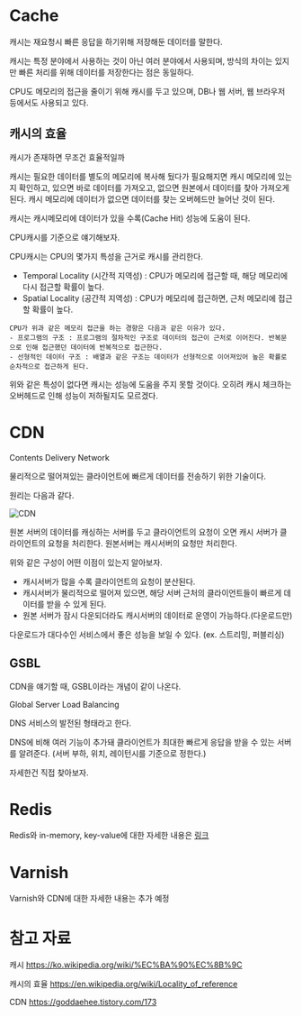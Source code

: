 # Cache
캐시는 재요청시 빠른 응답을 하기위해 저장해둔 데이터를 말한다.

캐시는 특정 분야에서 사용하는 것이 아닌 여러 분야에서 사용되며, 방식의 차이는 있지만 빠른 처리를 위해 데이터를 저장한다는 점은 동일하다.

CPU도 메모리의 접근을 줄이기 위해 캐시를 두고 있으며, DB나 웹 서버, 웹 브라우저 등에서도 사용되고 있다.

## 캐시의 효율
캐시가 존재하면 무조건 효율적일까

캐시는 필요한 데이터를 별도의 메모리에 복사해 뒀다가 필요해지면 캐시 메모리에 있는지 확인하고, 있으면 바로 데이터를 가져오고, 없으면 원본에서 데이터를 찾아 가져오게 된다. 캐시 메모리에 데이터가 없으면 데이터를 찾는 오버헤드만 늘어난 것이 된다.

캐시는 캐시메모리에 데이터가 있을 수록(Cache Hit) 성능에 도움이 된다.

CPU캐시를 기준으로 얘기해보자.

CPU캐시는 CPU의 몇가지 특성을 근거로 캐시를 관리한다.
- Temporal Locality (시간적 지역성) : CPU가 메모리에 접근할 때, 해당 메모리에 다시 접근할 확률이 높다.
- Spatial Locality (공간적 지역성) : CPU가 메모리에 접근하면, 근처 메모리에 접근할 확률이 높다.
```
CPU가 위과 같은 메모리 접근을 하는 경향은 다음과 같은 이유가 있다.
- 프로그램의 구조 : 프로그램의 절차적인 구조로 데이터의 접근이 근처로 이어진다. 반복문으로 인해 접근했던 데이터에 반복적으로 접근한다.
- 선형적인 데이터 구조 : 배열과 같은 구조는 데이터가 선형적으로 이어져있어 높은 확률로 순차적으로 접근하게 된다.
```
위와 같은 특성이 없다면 캐시는 성능에 도움을 주지 못할 것이다. 오히려 캐시 체크하는 오버헤드로 인해 성능이 저하될지도 모르겠다.

# CDN
Contents Delivery Network

물리적으로 떨어져있는 클라이언트에 빠르게 데이터를 전송하기 위한 기술이다.

원리는 다음과 같다.

![CDN](https://img1.daumcdn.net/thumb/R1280x0/?scode=mtistory2&fname=http%3A%2F%2Fcfile9.uf.tistory.com%2Fimage%2F99EA983C5C5304ED21598E)

원본 서버의 데이터를 캐싱하는 서버를 두고 클라이언트의 요청이 오면 캐시 서버가 클라이언트의 요청을 처리한다. 원본서버는 캐시서버의 요청만 처리한다.

위와 같은 구성이 어떤 이점이 있는지 알아보자.
- 캐시서버가 많을 수록 클라이언트의 요청이 분산된다.
- 캐시서버가 물리적으로 떨어져 있으면, 해당 서버 근처의 클라이언트들이 빠르게 데이터를 받을 수 있게 된다.
- 원본 서버가 잠시 다운되더라도 캐시서버의 데이터로 운영이 가능하다.(다운로드만)

다운로드가 대다수인 서비스에서 좋은 성능을 보일 수 있다. (ex. 스트리밍, 퍼블리싱)

## GSBL
CDN을 얘기할 때, GSBL이라는 개념이 같이 나온다.

Global Server Load Balancing

DNS 서비스의 발전된 형태라고 한다.

DNS에 비해 여러 기능이 추가돼 클라이언트가 최대한 빠르게 응답을 받을 수 있는 서버를 알려준다. (서버 부하, 위치, 레이턴시를 기준으로 정한다.)

자세한건 직접 찾아보자.

# Redis
Redis와 in-memory, key-value에 대한 자세한 내용은 [링크](./Redis.md)

# Varnish
Varnish와 CDN에 대한 자세한 내용는 추가 예정

# 참고 자료
캐시
https://ko.wikipedia.org/wiki/%EC%BA%90%EC%8B%9C

캐시의 효율
https://en.wikipedia.org/wiki/Locality_of_reference

CDN
https://goddaehee.tistory.com/173

